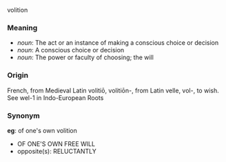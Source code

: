 volition
### Meaning
+ _noun_: The act or an instance of making a conscious choice or decision
+ _noun_: A conscious choice or decision
+ _noun_: The power or faculty of choosing; the will

### Origin

French, from Medieval Latin volitiō, volitiōn-, from Latin velle, vol-, to wish. See wel-1 in Indo-European Roots

### Synonym

__eg__: of one's own volition

+ OF ONE'S OWN FREE WILL
+ opposite(s): RELUCTANTLY


